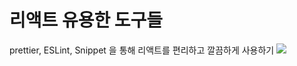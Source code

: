 # 리액트 유용한 도구들

prettier, ESLint, Snippet 을 통해 리액트를 편리하고 깔끔하게 사용하기
<a href="https://jsm8109jsm.notion.site/8b023c04800e4425a6e6b9de089a2c82"><img src="https://img.shields.io/badge/Notion-000000?style=flat-square&logo=Notion&logoColor=white"/></a>
